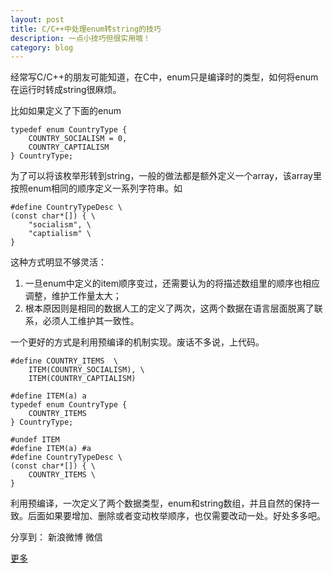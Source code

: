 ```yaml
---
layout: post
title: C/C++中处理enum转string的技巧
description: 一点小技巧但很实用哦！
category: blog
---
```


经常写C/C++的朋友可能知道，在C中，enum只是编译时的类型，如何将enum在运行时转成string很麻烦。

比如如果定义了下面的enum

	typedef enum CountryType {
		COUNTRY_SOCIALISM = 0,
		COUNTRY_CAPTIALISM
	} CountryType;
	
为了可以将该枚举形转到string，一般的做法都是额外定义一个array，该array里按照enum相同的顺序定义一系列字符串。如

	#define CountryTypeDesc \
	(const char*[]) { \
		"socialism", \
		"captialism" \
	}

这种方式明显不够灵活：
1. 一旦enum中定义的item顺序变过，还需要认为的将描述数组里的顺序也相应调整，维护工作量太大；
2. 根本原因则是相同的数据人工的定义了两次，这两个数据在语言层面脱离了联系，必须人工维护其一致性。

一个更好的方式是利用预编译的机制实现。废话不多说，上代码。

	#define COUNTRY_ITEMS  \
		ITEM(COUNTRY_SOCIALISM), \
		ITEM(COUNTRY_CAPTIALISM)

	#define ITEM(a) a
	typedef enum CountryType {
		COUNTRY_ITEMS
	} CountryType;

	#undef ITEM
	#define ITEM(a) #a
	#define CountryTypeDesc \
	(const char*[]) { \
		COUNTRY_ITEMS \
	}
	

利用预编译，一次定义了两个数据类型，enum和string数组，并且自然的保持一致。后面如果要增加、删除或者变动枚举顺序，也仅需要改动一处。好处多多吧。


<div id="ckepop">
<span class="jiathis_txt">分享到：</span>
<a class="jiathis_button_tsina">新浪微博</a>
<a class="jiathis_button_weixin">微信</a>

<a href="http://www.jiathis.com/share" class="jiathis jiathis_txt jiathis_separator jtico jtico_jiathis" target="_blank">更多</a>
<a class="jiathis_counter_style"></a>
</div>
<script type="text/javascript" src="http://v2.jiathis.com/code/jia.js" charset="utf-8"></script>
